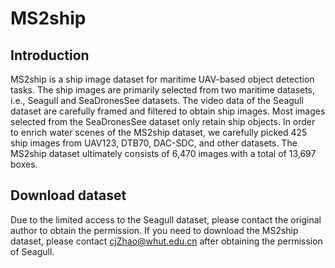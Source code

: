 # MS2ship

## Introduction
MS2ship is a ship image dataset for maritime UAV-based object detection tasks. The ship images are primarily selected from two maritime datasets, i.e., Seagull and SeaDronesSee datasets. The video data of the Seagull dataset are carefully framed and filtered to obtain ship images. Most images selected from the SeaDronesSee dataset only retain ship objects. In order to enrich water scenes of the MS2ship dataset, we carefully picked 425 ship images from UAV123, DTB70, DAC-SDC, and other datasets. The MS2ship dataset ultimately consists of 6,470 images with a total of 13,697 boxes.

## Download dataset
Due to the limited access to the Seagull dataset, please contact the original author to obtain the permission. If you need to download the MS2ship dataset, please contact cjZhao@whut.edu.cn after obtaining the permission of Seagull.
